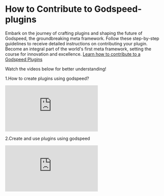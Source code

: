 # How to Contribute to Godspeed-plugins 

Embark on the journey of crafting plugins and shaping the future of Godspeed, the groundbreaking meta framework. Follow these step-by-step guidelines to receive detailed instructions on contributing your plugin. Become an integral part of the world's first meta framework, setting the course for innovation and excellence. <a href="https://github.com/godspeedsystems/gs-plugins/blob/main/README.md">Learn how to contribute to a Godspeed Plugins</a>

Watch the videos below for better understanding!

1.How to create plugins using godspeed?

<div style={{ position: 'relative', paddingBottom: '56.25%', height: 0, overflow: 'hidden' }}>
<iframe style={{ position: 'absolute', top: 0, left: 0, width: '100%', height: '100%' }} src="https://www.youtube.com/embed/owQEuBO8_lk" frameborder="0" allowfullscreen></iframe>
</div>


2.Create and use plugins using godspeed

<div style={{ position: 'relative', paddingBottom: '56.25%', height: 0, overflow: 'hidden' }}>
    <iframe style={{ position: 'absolute', top: 0, left: 0, width: '100%', height: '100%' }} src="https://www.youtube.com/embed/YzvYjYujBMk" frameborder="0" allowfullscreen></iframe>
</div>

